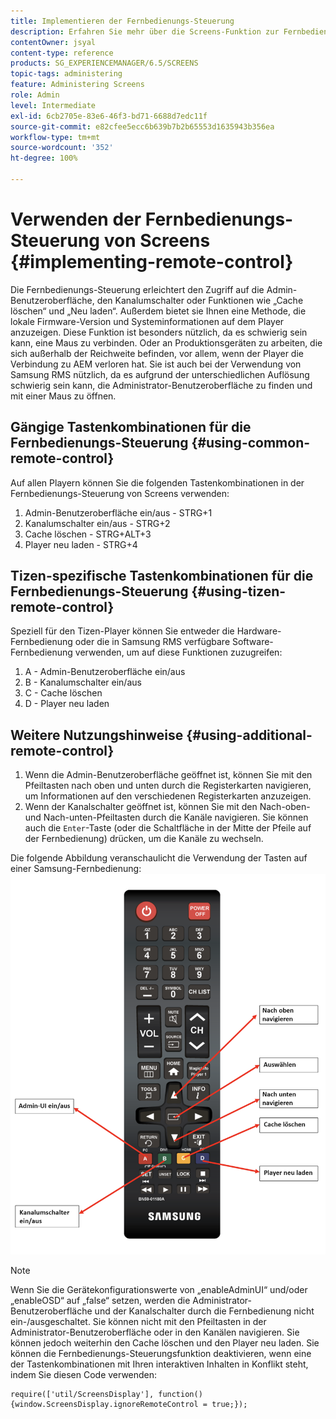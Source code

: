 ```yaml
---
title: Implementieren der Fernbedienungs-Steuerung
description: Erfahren Sie mehr über die Screens-Funktion zur Fernbedienungs-Steuerung in AEM Screens.
contentOwner: jsyal
content-type: reference
products: SG_EXPERIENCEMANAGER/6.5/SCREENS
topic-tags: administering
feature: Administering Screens
role: Admin
level: Intermediate
exl-id: 6cb2705e-83e6-46f3-bd71-6688d7edc11f
source-git-commit: e82cfee5ecc6b639b7b2b65553d1635943b356ea
workflow-type: tm+mt
source-wordcount: '352'
ht-degree: 100%

---
```


# Verwenden der Fernbedienungs-Steuerung von Screens {#implementing-remote-control}

Die Fernbedienungs-Steuerung erleichtert den Zugriff auf die Admin-Benutzeroberfläche, den Kanalumschalter oder Funktionen wie „Cache löschen“ und „Neu laden“. Außerdem bietet sie Ihnen eine Methode, die lokale Firmware-Version und Systeminformationen auf dem Player anzuzeigen. Diese Funktion ist besonders nützlich, da es schwierig sein kann, eine Maus zu verbinden. Oder an Produktionsgeräten zu arbeiten, die sich außerhalb der Reichweite befinden, vor allem, wenn der Player die Verbindung zu AEM verloren hat. Sie ist auch bei der Verwendung von Samsung RMS nützlich, da es aufgrund der unterschiedlichen Auflösung schwierig sein kann, die Administrator-Benutzeroberfläche zu finden und mit einer Maus zu öffnen.

## Gängige Tastenkombinationen für die Fernbedienungs-Steuerung {#using-common-remote-control}

Auf allen Playern können Sie die folgenden Tastenkombinationen in der Fernbedienungs-Steuerung von Screens verwenden:

1. Admin-Benutzeroberfläche ein/aus - STRG+1
1. Kanalumschalter ein/aus - STRG+2
1. Cache löschen - STRG+ALT+3
1. Player neu laden - STRG+4

## Tizen-spezifische Tastenkombinationen für die Fernbedienungs-Steuerung {#using-tizen-remote-control}

Speziell für den Tizen-Player können Sie entweder die Hardware-Fernbedienung oder die in Samsung RMS verfügbare Software-Fernbedienung verwenden, um auf diese Funktionen zuzugreifen:

1. A - Admin-Benutzeroberfläche ein/aus
1. B - Kanalumschalter ein/aus
1. C - Cache löschen
1. D - Player neu laden

## Weitere Nutzungshinweise {#using-additional-remote-control}

1. Wenn die Admin-Benutzeroberfläche geöffnet ist, können Sie mit den Pfeiltasten nach oben und unten durch die Registerkarten navigieren, um Informationen auf den verschiedenen Registerkarten anzuzeigen.
1. Wenn der Kanalschalter geöffnet ist, können Sie mit den Nach-oben- und Nach-unten-Pfeiltasten durch die Kanäle navigieren. Sie können auch die `Enter`-Taste (oder die Schaltfläche in der Mitte der Pfeile auf der Fernbedienung) drücken, um die Kanäle zu wechseln.

Die folgende Abbildung veranschaulicht die Verwendung der Tasten auf einer Samsung-Fernbedienung:
![image](assets/tizen/remote.png)

>[!NOTE]
>Wenn Sie die Gerätekonfigurationswerte von „enableAdminUI“ und/oder „enableOSD“ auf „false“ setzen, werden die Administrator-Benutzeroberfläche und der Kanalschalter durch die Fernbedienung nicht ein-/ausgeschaltet. Sie können nicht mit den Pfeiltasten in der Administrator-Benutzeroberfläche oder in den Kanälen navigieren. Sie können jedoch weiterhin den Cache löschen und den Player neu laden. Sie können die Fernbedienungs-Steuerungsfunktion deaktivieren, wenn eine der Tastenkombinationen mit Ihren interaktiven Inhalten in Konflikt steht, indem Sie diesen Code verwenden:

```
require(['util/ScreensDisplay'], function() {window.ScreensDisplay.ignoreRemoteControl = true;}); 
```

